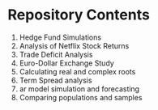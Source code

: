 # Repository Contents

1. Hedge Fund Simulations
2. Analysis of Netflix Stock Returns
3. Trade Deficit Analysis
4. Euro-Dollar Exchange Study
5. Calculating real and complex roots
6. Term Spread analysis
7. ar model simulation and forecasting
8. Comparing populations and samples
